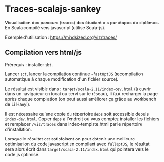 Traces-scalajs-sankey
=============================

Visualisation des parcours (traces) des étudiant·e·s par étapes de
diplômes. En Scala compilé vers javascript (utilise Scala-js).

Exemple d'utilisation : https://mindsized.org/viz/traces/

## Compilation vers html/js

Prérequis : installer `sbt`.

Lancer `sbt`, lancer la compilation continue `~fastOptJS`
(recompilation automatique à chaque modification d'un fichier source).

Le résultat est visible dans : `target/scala-2.11/index-dev.html` (à
ouvrir dans un navigateur en local ou servi sur le réseau), il faut
recharger la page après chaque compilation (on peut aussi améliorer ça
grâce au workbench de Li Haoyi).

Il est nécessaire qu'une copie du répertoire `deps` soit accessible
depuis `index-dev.html`. Copier `deps` à l'endroit où vous comptez
installer les fichiers et remplacer `/viz/traces` dans
index-template.html par le répertoire d'installation.

Lorsque le résultat est satisfaisant on peut obtenir une meilleure
optimisation du code javascript en compilant avec `fullOptJS`, le
résultat sera alors écrit dans  `target/scala-2.11/index.html` qui
pointera vers le code js optimisé.


